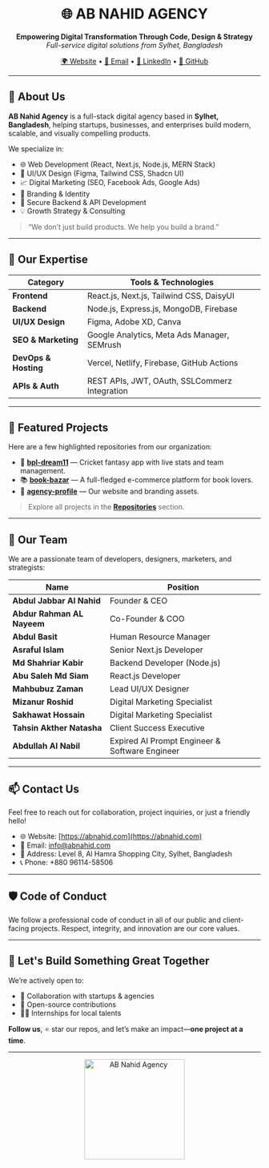 <h1 align="center">🌐 AB NAHID AGENCY</h1>

<p align="center">
  <strong>Empowering Digital Transformation Through Code, Design & Strategy</strong><br>
  <em>Full-service digital solutions from Sylhet, Bangladesh</em>
</p>

<div align="center">
  <a href="https://abnahid.com" target="_blank">🌍 Website</a> • 
  <a href="mailto:info@abnahid.com">📧 Email</a> • 
  <a href="https://www.linkedin.com/company/abnahidagency">🔗 LinkedIn</a> • 
  <a href="https://github.com/AB-NAHID-AGENCY">🐙 GitHub</a>
</div>

---

## 🚀 About Us

**AB Nahid Agency** is a full-stack digital agency based in **Sylhet, Bangladesh**, helping startups, businesses, and enterprises build modern, scalable, and visually compelling products.

We specialize in:
- 🌐 Web Development (React, Next.js, Node.js, MERN Stack)
- 🎨 UI/UX Design (Figma, Tailwind CSS, Shadcn UI)
- 📈 Digital Marketing (SEO, Facebook Ads, Google Ads)
- 📢 Branding & Identity
- 🔐 Secure Backend & API Development
- 💡 Growth Strategy & Consulting

> “We don’t just build products. We help you build a brand.”

---

## 🧠 Our Expertise

| Category            | Tools & Technologies |
|---------------------|----------------------|
| **Frontend**        | React.js, Next.js, Tailwind CSS, DaisyUI |
| **Backend**         | Node.js, Express.js, MongoDB, Firebase |
| **UI/UX Design**    | Figma, Adobe XD, Canva |
| **SEO & Marketing** | Google Analytics, Meta Ads Manager, SEMrush |
| **DevOps & Hosting**| Vercel, Netlify, Firebase, GitHub Actions |
| **APIs & Auth**     | REST APIs, JWT, OAuth, SSLCommerz Integration |

---

## 🧩 Featured Projects

Here are a few highlighted repositories from our organization:

- 🔧 **[bpl-dream11](https://github.com/AB-NAHID-AGENCY/bpl-dream11)** — Cricket fantasy app with live stats and team management.
- 📚 **[book-bazar](https://github.com/AB-NAHID-AGENCY/book-bazar)** — A full-fledged e-commerce platform for book lovers.
- 🧾 **[agency-profile](https://github.com/AB-NAHID-AGENCY/abnahid-profile)** — Our website and branding assets.

> Explore all projects in the **[Repositories](https://github.com/AB-NAHID-AGENCY?tab=repositories)** section.

---

## 👥 Our Team

We are a passionate team of developers, designers, marketers, and strategists:

| Name                       | Position                     |
| -------------------------- | ---------------------------- |
| **Abdul Jabbar Al Nahid**  | Founder & CEO                |
| **Abdur Rahman AL Nayeem** | Co-Founder & COO             |
| **Abdul Basit**            | Human Resource Manager       |
| **Asraful Islam**          | Senior Next.js Developer     |
| **Md Shahriar Kabir**      | Backend Developer (Node.js)  |
| **Abu Saleh Md Siam**      | React.js Developer           |
| **Mahbubuz Zaman**         | Lead UI/UX Designer          |
| **Mizanur Roshid**         | Digital Marketing Specialist |
| **Sakhawat Hossain**       | Digital Marketing Specialist |
| **Tahsin Akther Natasha**  | Client Success Executive     |
| **Abdullah Al Nabil**  | 	Expired AI Prompt Engineer & Software Engineer     |



---

## 📫 Contact Us

Feel free to reach out for collaboration, project inquiries, or just a friendly hello!

- 🌐 Website: [https://abnahid.com](https://abnahid.com)
- 📧 Email: [info@abnahid.com](mailto:info@abnahid.com)
- 📍 Address: Level 8, Al Hamra Shopping City, Sylhet, Bangladesh
- 📞 Phone: +880 96114-58506

---

## 🛡️ Code of Conduct

We follow a professional code of conduct in all of our public and client-facing projects. Respect, integrity, and innovation are our core values.

---

## 🧰 Let's Build Something Great Together

We’re actively open to:
- 🤝 Collaboration with startups & agencies
- 📢 Open-source contributions
- 🧑‍🎓 Internships for local talents

**Follow us**, ⭐ star our repos, and let’s make an impact—**one project at a time**.

---

<p align="center">
  <img src="https://www.abnahid.com/assets/SVG/logo.svg" alt="AB Nahid Agency" width="200" />
</p>

